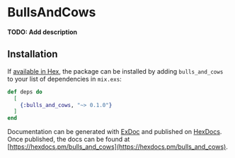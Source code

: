 # BullsAndCows

**TODO: Add description**

## Installation

If [available in Hex](https://hex.pm/docs/publish), the package can be installed
by adding `bulls_and_cows` to your list of dependencies in `mix.exs`:

```elixir
def deps do
  [
    {:bulls_and_cows, "~> 0.1.0"}
  ]
end
```

Documentation can be generated with [ExDoc](https://github.com/elixir-lang/ex_doc)
and published on [HexDocs](https://hexdocs.pm). Once published, the docs can
be found at [https://hexdocs.pm/bulls_and_cows](https://hexdocs.pm/bulls_and_cows).

